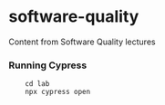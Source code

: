 # software-quality
Content from Software Quality lectures

### Running Cypress
```
    cd lab
    npx cypress open

```